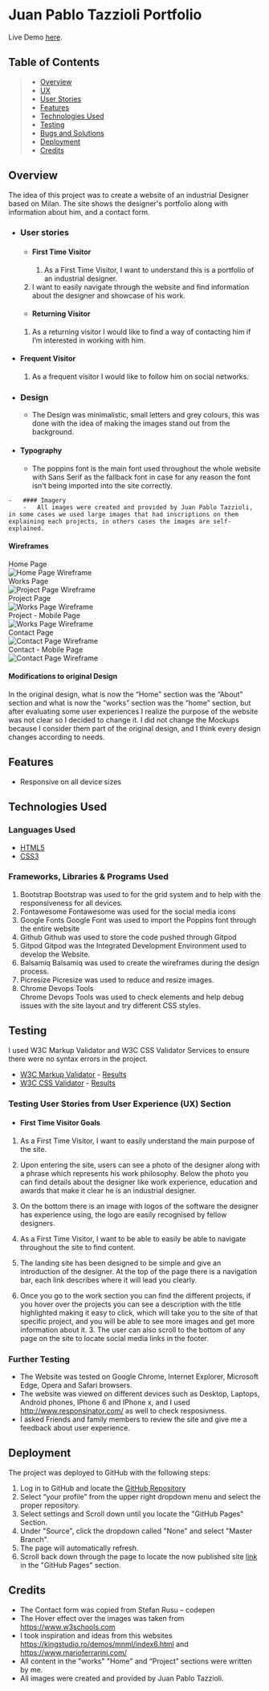 # Juan Pablo Tazzioli  Portfolio 

Live Demo [here]( https://federvgh.github.io/MS1-Portfolio/index.html).

## Table of Contents
> - [Overview](#overview)
> - [UX](#ux)
> - [User Stories](#user-stories)
> - [Features](#features)
> - [Technologies Used](#technologies-used)
> - [Testing](#testing)
> - [Bugs and Solutions](#Project-bugs-and-solutions)
> - [Deployment](#deployment)
> - [Credits](#credits)

## Overview

The idea of this project was to create a website of an industrial Designer based on Milan. The site shows the designer's portfolio along with information about him, and a contact form. 

-   ### User stories

    -   #### First Time Visitor

        1. As a First Time Visitor, I want to understand this is a portfolio of an industrial designer.        
	2. I want to easily navigate through the website and find information about the designer and showcase of his work.

	-   #### Returning Visitor
	  1. As a returning visitor I would like to find a way of contacting him if I’m interested in working with him. 
-   #### Frequent Visitor
	 1. As a frequent visitor I would like to follow him on social networks.


-   ### Design
    -   The Design was minimalistic, small letters and grey colours, this was done with the idea of making the images stand out from the background.
   
 -   #### Typography
        -   The poppins font is the main font used throughout the whole website with Sans Serif as the fallback font in case for any reason the font isn't being imported into the site correctly.

    -   #### Imagery
        -   All images were created and provided by Juan Pablo Tazzioli, in some cases we used large images that had inscriptions on them explaining each projects, in others cases the images are self-explained.


#### Wireframes

Home Page<br>
![Home Page Wireframe](assets/images/Wireframes/Home.jpg)<br>
Works  Page<br>
![Project Page Wireframe](assets/images/Wireframes/Works.jpg)<br>
Project Page<br>
![Works Page Wireframe](assets/images/Wireframes/Project.jpg)<br>
Project - Mobile Page<br>
![Works Page Wireframe](assets/images/Wireframes/Project-Mobile.jpg)<br>
Contact Page<br>
![Contact Page Wireframe](assets/images/Wireframes/Contact.jpg)<br>
Contact - Mobile Page<br>
![Contact Page Wireframe](assets/images/Wireframes/Contact-Mobile.jpg)<br>

#### Modifications to original Design
In the original design, what is now the “Home” section was the “About” section and  what is now the “works” section was the “home” section, but after evaluating some user experiences I realize the purpose of the website was not clear so I decided to change it. I did not change the Mockups because I consider them part of the original design, and I think every design changes according to needs.



## Features

-   Responsive on all device sizes

## Technologies Used

### Languages Used

-   [HTML5](https://en.wikipedia.org/wiki/HTML5)
-   [CSS3](https://en.wikipedia.org/wiki/Cascading_Style_Sheets)

### Frameworks, Libraries & Programs Used

1. Bootstrap
Bootstrap was used to for the grid system and to help with the responsiveness for all devices. 
2. Fontawesome
Fontawesome was used for the social media icons 
3. Google Fonts
Google Font was used to import the Poppins font through the entire website
4. Github
Github was used to store the code pushed through Gitpod
5. Gitpod
Gitpod was the  Integrated Development Environment used to develop the Website.
6. Balsamiq
Balsamiq was used to create the wireframes during the design process.
7. Picresize
Picresize was used to reduce and resize images.
8. Chrome Devops Tools	
Chrome Devops Tools was used to check elements and help debug issues with the site layout and try different CSS styles.

## Testing

I used W3C Markup Validator and W3C CSS Validator Services to ensure there were no syntax errors in the project.

-   [W3C Markup Validator](https://jigsaw.w3.org/css-validator/#validate_by_input) - [Results](https://github.com/)
-   [W3C CSS Validator](https://jigsaw.w3.org/css-validator/#validate_by_input) - [Results](https://github.com/)

### Testing User Stories from User Experience (UX) Section

-   #### First Time Visitor Goals

1.	As a First Time Visitor, I want to easily understand the main purpose of the site.

 2. Upon entering the site, users can see a photo of the designer along with a phrase which represents his work philosophy. Below the photo you can find details about the designer like work experience, education and awards that make it clear he is an industrial designer.

3.	On the bottom there is an image with logos of the software the designer has experience using, the logo are easily recognised by fellow designers.


 2. As a First Time Visitor, I want to be able to easily be able to navigate throughout the site to find content.

1.	The landing site has been designed to be simple and give an introduction of the designer. At the top of the page there is a navigation bar, each link describes where it will lead you clearly.

2.	Once you go to the work section you can find the different projects, if you hover over the projects you can see a description with the title highlighted making it easy to click, which will take you to the site of that specific project, and you will be able to see more images and get more information about it.
	3. The user can also scroll to the bottom of any page on the site    to locate  social media links in the footer.



### Further Testing

-   The Website was tested on Google Chrome, Internet Explorer, Microsoft Edge, Opera and Safari browsers.
-   The website was viewed on different devices such as Desktop, Laptops, Android phones, IPhone 6 and IPhone x, and I used http://www.responsinator.com/ as well to check resposivness.
-   I asked Friends and family members to review the site and give me a feedback about user experience.

## Deployment

The project was deployed to GitHub with the following steps:


1. Log in to GitHub and locate the [GitHub Repository](https://github.com/)
2. Select “your profile” from the upper right dropdown menu and select the proper repository.
3. Select settings and Scroll down until you locate the "GitHub Pages" Section.
4. Under "Source", click the dropdown called "None" and select "Master Branch".
5. The page will automatically refresh.
6. Scroll back down through the page to locate the now published site [link](https://github.com) in the "GitHub Pages" section.


## Credits

-   The Contact form was copied from Stefan Rusu – codepen
-   The Hover effect over the images was taken from https://www.w3schools.com
-   I took inspiration and ideas from this websites https://kingstudio.ro/demos/mnml/index6.html and https://www.marioferrarini.com/  
-   All content in the "works"  "Home" and “Project” sections were written by me.
-   All images were created and provided by Juan Pablo Tazzioli.
